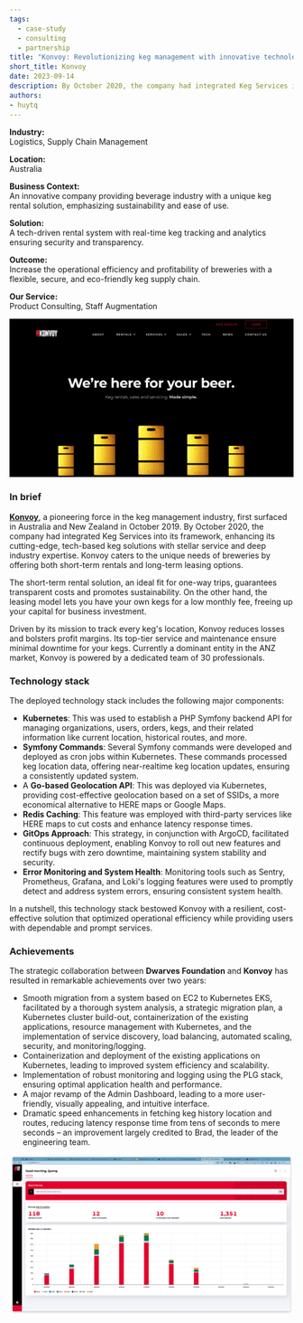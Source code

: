 ```yaml
---
tags:
  - case-study
  - consulting
  - partnership
title: "Konvoy: Revolutionizing keg management with innovative technology"
short_title: Konvoy
date: 2023-09-14
description: By October 2020, the company had integrated Keg Services into its framework, enhancing its cutting-edge, tech-based keg solutions with stellar service and deep industry expertise. Konvoy caters to the unique needs of breweries by offering both short-term rentals and long-term leasing options.
authors: 
- huytq
---
```

**Industry:**\
Logistics, Supply Chain Management

**Location:**\
Australia

**Business Context:**\
An innovative company providing beverage industry with a unique keg rental solution, emphasizing sustainability and ease of use.

**Solution:**\
A tech-driven rental system with real-time keg tracking and analytics ensuring security and transparency.

**Outcome:**\
Increase the operational efficiency and profitability of breweries with a flexible, secure, and eco-friendly keg supply chain.

**Our Service:**\
Product Consulting, Staff Augmentation

![](assets/konvoy-x-dwarves_9dc23633d853a046448b04fd5b43f189_md5.webp)

### In brief
**[Konvoy](http://konvoykegs.com/)**, a pioneering force in the keg management industry, first surfaced in Australia and New Zealand in October 2019. By October 2020, the company had integrated Keg Services into its framework, enhancing its cutting-edge, tech-based keg solutions with stellar service and deep industry expertise. Konvoy caters to the unique needs of breweries by offering both short-term rentals and long-term leasing options.

The short-term rental solution, an ideal fit for one-way trips, guarantees transparent costs and promotes sustainability. On the other hand, the leasing model lets you have your own kegs for a low monthly fee, freeing up your capital for business investment.

Driven by its mission to track every keg's location, Konvoy reduces losses and bolsters profit margins. Its top-tier service and maintenance ensure minimal downtime for your kegs. Currently a dominant entity in the ANZ market, Konvoy is powered by a dedicated team of 30 professionals.

### Technology stack
The deployed technology stack includes the following major components:
- **Kubernetes**: This was used to establish a PHP Symfony backend API for managing organizations, users, orders, kegs, and their related information like current location, historical routes, and more.
- **Symfony Commands**: Several Symfony commands were developed and deployed as cron jobs within Kubernetes. These commands processed keg location data, offering near-realtime keg location updates, ensuring a consistently updated system.
- A **Go-based Geolocation API**: This was deployed via Kubernetes, providing cost-effective geolocation based on a set of SSIDs, a more economical alternative to HERE maps or Google Maps.
- **Redis Caching**: This feature was employed with third-party services like HERE maps to cut costs and enhance latency response times.
- **GitOps Approach**: This strategy, in conjunction with ArgoCD, facilitated continuous deployment, enabling Konvoy to roll out new features and rectify bugs with zero downtime, maintaining system stability and security.
- **Error Monitoring and System Health**: Monitoring tools such as Sentry, Prometheus, Grafana, and Loki's logging features were used to promptly detect and address system errors, ensuring consistent system health.

In a nutshell, this technology stack bestowed Konvoy with a resilient, cost-effective solution that optimized operational efficiency while providing users with dependable and prompt services.

### Achievements
The strategic collaboration between **Dwarves Foundation** and **Konvoy** has resulted in remarkable achievements over two years:
- Smooth migration from a system based on EC2 to Kubernetes EKS, facilitated by a thorough system analysis, a strategic migration plan, a Kubernetes cluster build-out, containerization of the existing applications, resource management with Kubernetes, and the implementation of service discovery, load balancing, automated scaling, security, and monitoring/logging.
- Containerization and deployment of the existing applications on Kubernetes, leading to improved system efficiency and scalability.
- Implementation of robust monitoring and logging using the PLG stack, ensuring optimal application health and performance.
- A major revamp of the Admin Dashboard, leading to a more user-friendly, visually appealing, and intuitive interface.
- Dramatic speed enhancements in fetching keg history location and routes, reducing latency response time from tens of seconds to mere seconds – an improvement largely credited to Brad, the leader of the engineering team.

![](assets/konvoy-x-dwarves_82158455a3c4433253d356e1b4a3accb_md5.webp)
